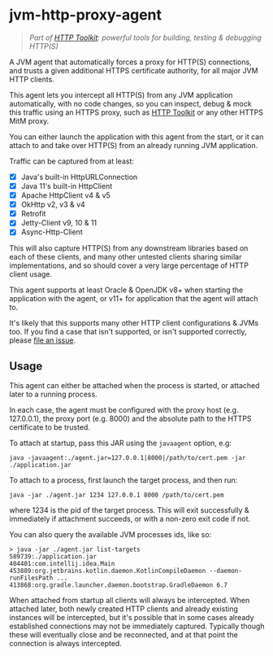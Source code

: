 # jvm-http-proxy-agent

> _Part of [HTTP Toolkit](https://httptoolkit.tech): powerful tools for building, testing & debugging HTTP(S)_

A JVM agent that automatically forces a proxy for HTTP(S) connections, and trusts a given additional HTTPS certificate authority, for all major JVM HTTP clients.

This agent lets you intercept all HTTP(S) from any JVM application automatically, with no code changes, so you can inspect, debug & mock this traffic using an HTTPS proxy, such as [HTTP Toolkit](https://httptoolkit.tech) or any other HTTPS MitM proxy.

You can either launch the application with this agent from the start, or it can attach to and take over HTTP(S) from an already running JVM application.

Traffic can be captured from at least:

- [x] Java's built-in HttpURLConnection
- [x] Java 11's built-in HttpClient
- [x] Apache HttpClient v4 & v5
- [x] OkHttp v2, v3 & v4
- [x] Retrofit
- [x] Jetty-Client v9, 10 & 11
- [x] Async-Http-Client

This will also capture HTTP(S) from any downstream libraries based on each of these clients, and many other untested clients sharing similar implementations, and so should cover a very large percentage of HTTP client usage.

This agent supports at least Oracle & OpenJDK v8+ when starting the application with the agent, or v11+ for application that the agent will attach to.

It's likely that this supports many other HTTP client configurations & JVMs too. If you find a case that isn't supported, or isn't supported correctly, please [file an issue](https://github.com/httptoolkit/jvm-http-proxy-agent/issues/new).

## Usage

This agent can either be attached when the process is started, or attached later to a running process.

In each case, the agent must be configured with the proxy host (e.g. 127.0.0.1), the proxy port (e.g. 8000) and the absolute path to the HTTPS certificate to be trusted.

To attach at startup, pass this JAR using the `javaagent` option, e.g:

```
java -javaagent:./agent.jar=127.0.0.1|8000|/path/to/cert.pem -jar ./application.jar
```

To attach to a process, first launch the target process, and then run:

```
java -jar ./agent.jar 1234 127.0.0.1 8000 /path/to/cert.pem
```

where 1234 is the pid of the target process. This will exit successfully & immediately if attachment succeeds, or with a non-zero exit code if not.

You can also query the available JVM processes ids, like so:

```
> java -jar ./agent.jar list-targets
589739:./application.jar
404401:com.intellij.idea.Main
453889:org.jetbrains.kotlin.daemon.KotlinCompileDaemon --daemon-runFilesPath ...
413868:org.gradle.launcher.daemon.bootstrap.GradleDaemon 6.7
```

When attached from startup all clients will always be intercepted. When attached later, both newly created HTTP clients and already existing instances will be intercepted, but it's possible that in some cases already established connections may not be immediately captured. Typically though these will eventually close and be reconnected, and at that point the connection is always intercepted.